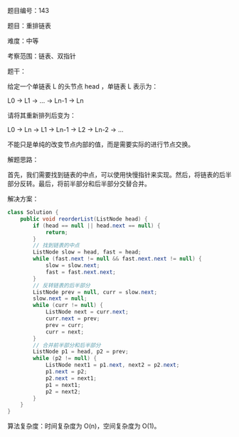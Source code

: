 题目编号：143

题目：重排链表

难度：中等

考察范围：链表、双指针

题干：

给定一个单链表 L 的头节点 head ，单链表 L 表示为：

L0 → L1 → … → Ln-1 → Ln

请将其重新排列后变为：

L0 → Ln → L1 → Ln-1 → L2 → Ln-2 → …

不能只是单纯的改变节点内部的值，而是需要实际的进行节点交换。

解题思路：

首先，我们需要找到链表的中点，可以使用快慢指针来实现。然后，将链表的后半部分反转。最后，将前半部分和后半部分交替合并。

解决方案：

```java
class Solution {
    public void reorderList(ListNode head) {
        if (head == null || head.next == null) {
            return;
        }
        // 找到链表的中点
        ListNode slow = head, fast = head;
        while (fast.next != null && fast.next.next != null) {
            slow = slow.next;
            fast = fast.next.next;
        }
        // 反转链表的后半部分
        ListNode prev = null, curr = slow.next;
        slow.next = null;
        while (curr != null) {
            ListNode next = curr.next;
            curr.next = prev;
            prev = curr;
            curr = next;
        }
        // 合并前半部分和后半部分
        ListNode p1 = head, p2 = prev;
        while (p2 != null) {
            ListNode next1 = p1.next, next2 = p2.next;
            p1.next = p2;
            p2.next = next1;
            p1 = next1;
            p2 = next2;
        }
    }
}
```

算法复杂度：时间复杂度为 O(n)，空间复杂度为 O(1)。